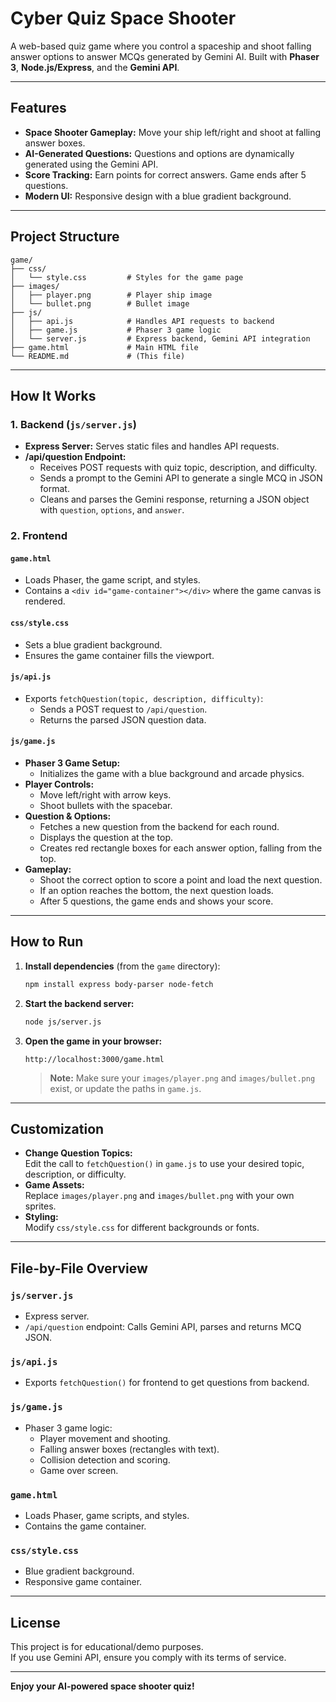 # Cyber Quiz Space Shooter

A web-based quiz game where you control a spaceship and shoot falling answer options to answer MCQs generated by Gemini AI. Built with **Phaser 3**, **Node.js/Express**, and the **Gemini API**.

---

## Features

- **Space Shooter Gameplay:** Move your ship left/right and shoot at falling answer boxes.
- **AI-Generated Questions:** Questions and options are dynamically generated using the Gemini API.
- **Score Tracking:** Earn points for correct answers. Game ends after 5 questions.
- **Modern UI:** Responsive design with a blue gradient background.

---

## Project Structure

```
game/
├── css/
│   └── style.css         # Styles for the game page
├── images/
│   ├── player.png        # Player ship image
│   └── bullet.png        # Bullet image
├── js/
│   ├── api.js            # Handles API requests to backend
│   ├── game.js           # Phaser 3 game logic
│   └── server.js         # Express backend, Gemini API integration
├── game.html             # Main HTML file
└── README.md             # (This file)
```

---

## How It Works

### 1. Backend (`js/server.js`)

- **Express Server:** Serves static files and handles API requests.
- **/api/question Endpoint:**  
  - Receives POST requests with quiz topic, description, and difficulty.
  - Sends a prompt to the Gemini API to generate a single MCQ in JSON format.
  - Cleans and parses the Gemini response, returning a JSON object with `question`, `options`, and `answer`.

### 2. Frontend

#### `game.html`
- Loads Phaser, the game script, and styles.
- Contains a `<div id="game-container"></div>` where the game canvas is rendered.

#### `css/style.css`
- Sets a blue gradient background.
- Ensures the game container fills the viewport.

#### `js/api.js`
- Exports `fetchQuestion(topic, description, difficulty)`:
  - Sends a POST request to `/api/question`.
  - Returns the parsed JSON question data.

#### `js/game.js`
- **Phaser 3 Game Setup:**
  - Initializes the game with a blue background and arcade physics.
- **Player Controls:**
  - Move left/right with arrow keys.
  - Shoot bullets with the spacebar.
- **Question & Options:**
  - Fetches a new question from the backend for each round.
  - Displays the question at the top.
  - Creates red rectangle boxes for each answer option, falling from the top.
- **Gameplay:**
  - Shoot the correct option to score a point and load the next question.
  - If an option reaches the bottom, the next question loads.
  - After 5 questions, the game ends and shows your score.

---

## How to Run

1. **Install dependencies** (from the `game` directory):

   ```sh
   npm install express body-parser node-fetch
   ```

2. **Start the backend server:**

   ```sh
   node js/server.js
   ```

3. **Open the game in your browser:**

   ```
   http://localhost:3000/game.html
   ```

   > **Note:** Make sure your `images/player.png` and `images/bullet.png` exist, or update the paths in `game.js`.

---

## Customization

- **Change Question Topics:**  
  Edit the call to `fetchQuestion()` in `game.js` to use your desired topic, description, or difficulty.
- **Game Assets:**  
  Replace `images/player.png` and `images/bullet.png` with your own sprites.
- **Styling:**  
  Modify `css/style.css` for different backgrounds or fonts.

---

## File-by-File Overview

### `js/server.js`
- Express server.
- `/api/question` endpoint: Calls Gemini API, parses and returns MCQ JSON.

### `js/api.js`
- Exports `fetchQuestion()` for frontend to get questions from backend.

### `js/game.js`
- Phaser 3 game logic:
  - Player movement and shooting.
  - Falling answer boxes (rectangles with text).
  - Collision detection and scoring.
  - Game over screen.

### `game.html`
- Loads Phaser, game scripts, and styles.
- Contains the game container.

### `css/style.css`
- Blue gradient background.
- Responsive game container.

---

## License

This project is for educational/demo purposes.  
If you use Gemini API, ensure you comply with its terms of service.

---

**Enjoy your AI-powered space shooter quiz!**
